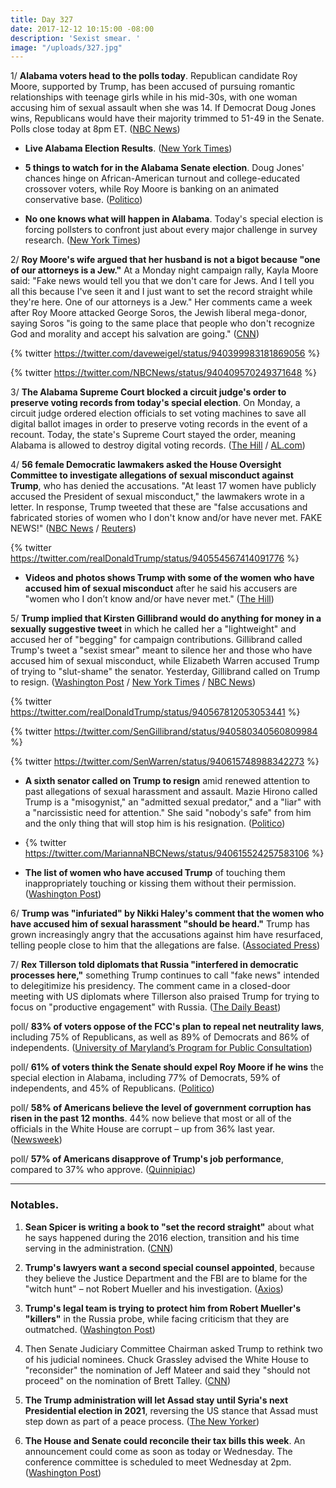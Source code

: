 ```yaml
---
title: Day 327
date: 2017-12-12 10:15:00 -08:00
description: 'Sexist smear. '
image: "/uploads/327.jpg"
---
```


1/ **Alabama voters head to the polls today**. Republican candidate Roy Moore, supported by Trump, has been accused of pursuing romantic relationships with teenage girls while in his mid-30s, with one woman accusing him of sexual assault when she was 14. If Democrat Doug Jones wins, Republicans would have their majority trimmed to 51-49 in the Senate. Polls close today at 8pm ET. ([NBC News](https://www.nbcnews.com/politics/first-read/alabama-race-has-big-stakes-trump-gop-2018-n828681))

* **Live Alabama Election Results**. ([New York Times](https://www.nytimes.com/elections/results/alabama-senate-special-election-roy-moore-doug-jones))

* **5 things to watch for in the Alabama Senate election**. Doug Jones' chances hinge on African-American turnout and college-educated crossover voters, while Roy Moore is banking on an animated conservative base. ([Politico](https://www.politico.com/story/2017/12/12/alabama-senate-moore-jones-election-291741))

* **No one knows what will happen in Alabama**. Today's special election is forcing pollsters to confront just about every major challenge in survey research. ([New York Times](https://www.nytimes.com/2017/12/12/upshot/alabama-election-polling-roy-moore.html))

2/ **Roy Moore's wife argued that her husband is not a bigot because "one of our attorneys is a Jew."** At a Monday night campaign rally, Kayla Moore said: "Fake news would tell you that we don't care for Jews. And I tell you all this because I've seen it and I just want to set the record straight while they're here. One of our attorneys is a Jew." Her comments came a week after Roy Moore attacked George Soros, the Jewish liberal mega-donor, saying Soros "is going to the same place that people who don't recognize God and morality and accept his salvation are going." ([CNN](https://www.cnn.com/2017/12/11/politics/kayla-moore-roy-rally-alabama-senate/index.html))

{% twitter https://twitter.com/daveweigel/status/940399983181869056 %}

{% twitter https://twitter.com/NBCNews/status/940409570249371648 %}

3/ **The Alabama Supreme Court blocked a circuit judge's order to preserve voting records from today's special election**. On Monday, a circuit judge ordered election officials to set voting machines to save all digital ballot images in order to preserve voting records in the event of a recount. Today, the state's Supreme Court stayed the order, meaning Alabama is allowed to destroy digital voting records. ([The Hill](http://thehill.com/homenews/campaign/364430-alabama-supreme-court-stays-order-to-preserve-voting-records-in-senate) / [AL.com](http://www.al.com/news/index.ssf/2017/12/in_final-hour_order_court_rule.html))

4/ **56 female Democratic lawmakers asked the House Oversight Committee to investigate allegations of sexual misconduct against Trump**, who has denied the accusations. "At least 17 women have publicly accused the President of sexual misconduct," the lawmakers wrote in a letter. In response, Trump tweeted that these are "false accusations and fabricated stories of women who I don't know and/or have never met. FAKE NEWS!" ([NBC News](https://www.nbcnews.com/storyline/sexual-misconduct/fifty-six-female-democratic-lawmakers-ask-house-investigate-trump-n828611) / [Reuters](https://www.reuters.com/article/us-usa-trump-women-congress/u-s-house-democratic-women-seek-probe-of-trump-misconduct-accusations-idUSKBN1E606Z))

{% twitter https://twitter.com/realDonaldTrump/status/940554567414091776 %}

* **Videos and photos shows Trump with some of the women who have accused him of sexual misconduct** after he said his accusers are "women who I don’t know and/or have never met." ([The Hill](http://thehill.com/homenews/administration/364506-footage-shows-trump-with-accusers-after-he-claimed-he-never-met-them))

5/ **Trump implied that Kirsten Gillibrand would do anything for money in a sexually suggestive tweet** in which he called her a "lightweight" and accused her of "begging" for campaign contributions. Gillibrand called Trump's tweet a "sexist smear" meant to silence her and those who have accused him of sexual misconduct, while Elizabeth Warren accused Trump of trying to "slut-shame" the senator. Yesterday, Gillibrand called on Trump to resign. ([Washington Post](https://www.washingtonpost.com/news/post-politics/wp/2017/12/12/trump-sends-sexually-suggestive-and-demeaning-tweet-about-gillibrand/) / [New York Times](https://www.nytimes.com/2017/12/12/us/politics/trump-blames-democrats-for-false-accusations-from-women.html) / [NBC News](https://www.nbcnews.com/politics/white-house/trump-attacks-kirsten-gillibrand-twitter-after-she-calls-him-resign-n828701))

{% twitter https://twitter.com/realDonaldTrump/status/940567812053053441 %}

{% twitter https://twitter.com/SenGillibrand/status/940580340560809984 %}

{% twitter https://twitter.com/SenWarren/status/940615748988342273 %}

* **A sixth senator called on Trump to resign** amid renewed attention to past allegations of sexual harassment and assault. Mazie Hirono called Trump is a "misogynist," an "admitted sexual predator," and a "liar" with a "narcissistic need for attention." She said "nobody's safe" from him and the only thing that will stop him is his resignation. ([Politico](https://www.politico.com/story/2017/12/12/list-senators-who-say-trump-should-resign-291756))

* {% twitter https://twitter.com/MariannaNBCNews/status/940615524257583106 %}

* **The list of women who have accused Trump** of touching them inappropriately touching or kissing them without their permission. ([Washington Post](https://www.washingtonpost.com/politics/the-growing-list-of-women-who-have-stepped-forward-to-accuse-trump-of-touching-them-inappropriately/2016/10/15/a65ddf1c-92df-11e6-9c85-ac42097b8cc0_story.html))

6/ **Trump was "infuriated" by Nikki Haley's comment that the women who have accused him of sexual harassment "should be heard."** Trump has grown increasingly angry that the accusations against him have resurfaced, telling people close to him that the allegations are false. ([Associated Press](https://apnews.com/e3b50b28fa73426799e6ac63839057fb))

7/ **Rex Tillerson told diplomats that Russia "interfered in democratic processes here,"** something Trump continues to call "fake news" intended to delegitimize his presidency. The comment came in a closed-door meeting with US diplomats where Tillerson also praised Trump for trying to focus on "productive engagement" with Russia. ([The Daily Beast](https://www.thedailybeast.com/exclusive-rex-tillerson-in-meeting-with-us-diplomats-says-russia-interfered-in-election))

poll/ **83% of voters oppose of the FCC's plan to repeal net neutrality laws**, including 75% of Republicans, as well as 89% of Democrats and 86% of independents. ([University of Maryland’s Program for Public Consultation](http://www.publicconsultation.org/united-states/overwhelming-bipartisan-majority-opposes-repealing-net-neutrality/)) 

poll/ **61% of voters think the Senate should expel Roy Moore if he wins** the special election in Alabama, including 77% of Democrats, 59% of independents, and 45% of Republicans. ([Politico](https://www.politico.com/story/2017/12/12/poll-roy-moore-kick-out-of-senate-291929))

poll/ **58% of Americans believe the level of government corruption has risen in the past 12 months**. 44% now believe that most or all of the officials in the White House are corrupt – up from 36% last year. ([Newsweek](http://www.newsweek.com/trump-flynn-kushner-ivanka-corruption-ethics-744701))

poll/ **57% of Americans disapprove of Trump's job performance**, compared to 37% who approve. ([Quinnipiac](https://poll.qu.edu/national/release-detail?ReleaseID=2507))

---

### Notables.

1. **Sean Spicer is writing a book to "set the record straight"** about what he says happened during the 2016 election, transition and his time serving in the administration. ([CNN](https://www.cnn.com/2017/12/11/politics/sean-spicer-book-trump-election/index.html))

2. **Trump's lawyers want a second special counsel appointed**, because they believe the Justice Department and the FBI are to blame for the "witch hunt" – not Robert Mueller and his investigation. ([Axios](https://www.axios.com/trump-lawyers-want-second-special-counsel-appointed-now-2516838220.html))

3. **Trump's legal team is trying to protect him from Robert Mueller's "killers"** in the Russia probe, while facing criticism that they are outmatched. ([Washington Post](https://www.washingtonpost.com/politics/inside-trumps-legal-team-trying-to-protect-the-president-from-muellers-killers/2017/12/11/57e180c0-dc74-11e7-b859-fb0995360725_story.html))

4. Then Senate Judiciary Committee Chairman asked Trump to rethink two of his judicial nominees. Chuck Grassley advised the White House to "reconsider" the nomination of Jeff Mateer and said they "should not proceed" on the nomination of Brett Talley. ([CNN](https://www.cnn.com/2017/12/12/politics/trump-judicial-picks/index.html))

5. **The Trump administration will let Assad stay until Syria's next Presidential election in 2021**, reversing the US stance that Assad must step down as part of a peace process. ([The New Yorker](https://www.newyorker.com/sections/news/trump-to-let-assad-stay-until-2021-as-putin-declares-victory-in-syria))

6. **The House and Senate could reconcile their tax bills this week**. An announcement could come as soon as today or Wednesday. The conference committee is scheduled to meet Wednesday at 2pm. ([Washington Post](https://www.washingtonpost.com/news/business/wp/2017/12/12/congress-could-finalize-deal-to-reconcile-house-and-senate-tax-bills-as-soon-as-today-top-republican-says/))